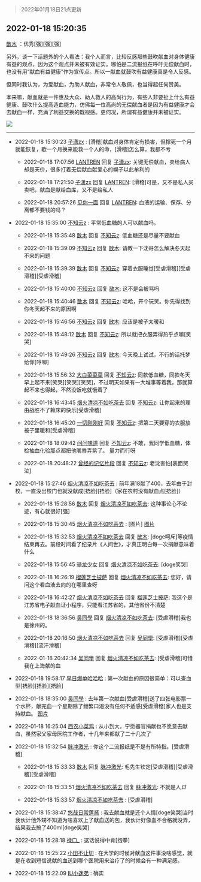 > 2022年01月18日21点更新
<link rel="stylesheet" href="https://cdn.jsdelivr.net/gh/taotie6/sampleJSON@main/css/photo_show.css">
<meta name="referrer" content="no-referrer" />


 ## 2022-01-18 15:20:35 

 [㪚木](https://www.coolapk.com/feed/32912790?shareKey=YTAxNmE1MzMyZDBlNjFlNjczZjY~) ：优秀[强][强][强]

另外，谈一下话题外的个人看法：我个人而言，比较反感那些鼓吹献血对身体健康有益的观点，因为这个观点并未被有效证实。哪怕是二流报纸在呼吁无偿献血时，也没有用“献血有益健康”作为宣传点。所以一献血就鼓吹有益健康真是令人反感。

但同时我认为，为爱献血<!--break-->，为助人献血，非常令人敬佩，也当得起任何赞美。

本来嘛，献血就是一件惠及大众、助人救人的高尚行为，有些人非要扯上什么有益健康、鼓吹什么提高造血能力，仿佛每一位高尚的无偿献血者是因为有益健康才会去献血一样，充满了利益交换的既视感。更何况，所谓有益健康并未被证实。 

<div class="album">
<img class="img-item" src="http://image.coolapk.com/feed/2021/0126/07/1081091_5675b699_7006_7041@378x502.gif" />
</div>

 ------- 

- 2022-01-18 15:30:23 [子潇zx](uid=666533) : [滑稽]献血对身体肯定有损害，但撑死一个月就能恢复，歇一个月换来能救一个人的命，[滑稽]怎么算，我都不亏 

    - 2022-01-18 17:07:56 [LANTREN](uid=2194571) 回复 [子潇zx](uid=666533): 关键无偿献血，卖给病人却是天价，很多打着无偿献血献爱心的幌子以此牟利的 

    - 2022-01-18 17:21:50 [子潇zx](uid=666533) 回复 [LANTREN](uid=2194571): [滑稽]可是，又不是私人买卖吧，献血是献给血库，又不是给私人 

    - 2022-01-18 20:57:26 [见你一面](uid=598942) 回复 [LANTREN](uid=2194571): 血液的运输、保存、分离都不要钱的吗？ 

- 2022-01-18 15:35:00 [不知云z](uid=5657858) : 平常低血糖的人可以献血吗。 

    - 2022-01-18 15:35:48 [㪚木](uid=1081091) 回复 [不知云z](uid=5657858): 低血糖还是尽量不要献血 

    - 2022-01-18 15:39:09 [不知云z](uid=5657858) 回复 [㪚木](uid=1081091): 请教一下沈哥怎么解决冬天起不来的问题 

    - 2022-01-18 15:39:39 [㪚木](uid=1081091) 回复 [不知云z](uid=5657858): 穿着衣服睡觉[受虐滑稽][受虐滑稽][受虐滑稽] 

    - 2022-01-18 15:40:00 [不知云z](uid=5657858) 回复 [㪚木](uid=1081091): 这不是会被骂吗 

    - 2022-01-18 15:40:46 [㪚木](uid=1081091) 回复 [不知云z](uid=5657858): 哈哈，开个玩笑。你先得找到你冬天起不来的原因啊 

    - 2022-01-18 15:46:56 [不知云z](uid=5657858) 回复 [㪚木](uid=1081091): 应该是被子太暖和 

    - 2022-01-18 15:48:12 [㪚木](uid=1081091) 回复 [不知云z](uid=5657858): 所以就把衣服弄得热乎点嘛[笑哭] 

    - 2022-01-18 15:49:26 [不知云z](uid=5657858) 回复 [㪚木](uid=1081091): 今天晚上试试，不行的话托梦给你[哼唧] 

    - 2022-01-18 15:56:32 [大白菜菜菜](uid=2081020) 回复 [不知云z](uid=5657858): 同款低血糖，同款冬天早上起不来[笑哭][笑哭][笑哭]，不过明天如果有一大堆事等着我，那就算起不来也得起，不然没饭吃就饿着了 

    - 2022-01-18 16:43:45 [烟火清凉不如吃茶去](uid=4279524) 回复 [不知云z](uid=5657858): 让你起来的理由战胜不了赖床的快乐[受虐滑稽] 

    - 2022-01-18 16:45:20 [一切刚刚好](uid=701389) 回复 [不知云z](uid=5657858): 把第二天要穿的衣服放被子里暖和[受虐滑稽] 

    - 2022-01-18 18:09:42 [问问味道](uid=1618747) 回复 [不知云z](uid=5657858): 不敢，我同学低血糖，体检抽血化验那点都把他嘴唇弄紫了。
量力而行呀 

    - 2022-01-18 20:48:22 [曾经的记忆片段](uid=2703645) 回复 [不知云z](uid=5657858): 老沈害怕[表面哭泣] 

- 2022-01-18 15:27:46 [烟火清凉不如吃茶去](uid=4279524) : 前年满18献了400，去年由于封校，一直没出校门也就没献成[捂脸][捂脸]（家在农村没有献血点[捂脸]） 

    - 2022-01-18 15:28:56 [㪚木](uid=1081091) 回复 [烟火清凉不如吃茶去](uid=4279524): 这种事论心不论迹，有心就很好[强] 

    - 2022-01-18 15:30:45 [烟火清凉不如吃茶去](uid=4279524) : [图片] [图片](http://image.coolapk.com/feed/2022/0118/15/4279524_84c0128f_1044_1213_802@1080x2376.jpeg)

    - 2022-01-18 15:32:53 [烟火清凉不如吃茶去](uid=4279524) 回复 [㪚木](uid=1081091): [doge呵斥]等疫情结束再去。前段时间看了纪录片《人间世》，才真正明白每一次捐献意味着什么 

    - 2022-01-18 15:56:45 [骑龙少女](uid=2934362) 回复 [烟火清凉不如吃茶去](uid=4279524): [doge笑哭] 

    - 2022-01-18 16:26:19 [榴莲芝士披萨](uid=11386387) 回复 [烟火清凉不如吃茶去](uid=4279524): 您好，请问这个看血液去向的在哪里查呀 

    - 2022-01-18 16:42:27 [烟火清凉不如吃茶去](uid=4279524) 回复 [榴莲芝士披萨](uid=11386387): 我这个是江苏省电子献血证小程序，只能看江苏省的，其他省份不清楚 

    - 2022-01-18 18:36:56 [吴同學](uid=1320218) 回复 [烟火清凉不如吃茶去](uid=4279524): [受虐滑稽]我也是徐州的。 

    - 2022-01-18 20:16:50 [烟火清凉不如吃茶去](uid=4279524) 回复 [吴同學](uid=1320218): [受虐滑稽][受虐滑稽][流汗滑稽] 

    - 2022-01-18 20:42:34 [吴同學](uid=1320218) 回复 [烟火清凉不如吃茶去](uid=4279524): [受虐滑稽]可惜我在上海献的血 

- 2022-01-18 19:58:17 [早日爆单哈哈哈](uid=2188936) : 第一次献血的原因很简单：可以查血型[捂脸][捂脸][捂脸] 

- 2022-01-18 18:35:00 [吴同學](uid=1320218) : 去年第一次献血[受虐滑稽]送了四张电影票一个水杯，献完血一个星期除了频繁口渴没有任何不适感[受虐滑稽]家人也是支持献血。 [图片](http://image.coolapk.com/feed/2022/0118/18/1320218_66b65f2a_2098_8377_191@1080x2340.png)

- 2022-01-18 16:25:04 [西农小菜鸡](uid=3063280) : 从小到大，宁愿器官捐献也不愿意去献血，虽然家父家母医院工作者，十几年来都献了二十几次了 

- 2022-01-18 15:32:54 [脉冲激光](uid=1825566) : 你这个二流报纸是不是有所特指。[受虐滑稽] 

    - 2022-01-18 15:33:33 [㪚木](uid=1081091) 回复 [脉冲激光](uid=1825566): 毛先生钦定[受虐滑稽][受虐滑稽][受虐滑稽] 

    - 2022-01-18 15:33:51 [烟火清凉不如吃茶去](uid=4279524) 回复 [脉冲激光](uid=1825566): 不就是人*日* 

    - 2022-01-18 15:33:57 [烟火清凉不如吃茶去](uid=4279524) : [受虐滑稽] 

- 2022-01-18 15:38:47 [悠哉日常莲酱](uid=4295800) : 我去献血就是还个人情[doge笑哭]当时我伙计他外甥不知道为啥喜欢上了献血送的包，我伙计好像血不合格就没弄，结果我去搞了400ml[doge笑哭] 

- 2022-01-18 15:28:18 [禄口_](uid=1005884) : 这话说得中肯[抱拳] 

- 2022-01-18 15:25:22 [小田不让切](uid=2501051) : 在大学的时候对献血这件事没啥感觉，就是在收到短信说献的血送到哪个医院用来治疗了的时候会有一种满足感。 

- 2022-01-18 15:22:09 [IU小迷弟](uid=2571083) : 确实 

